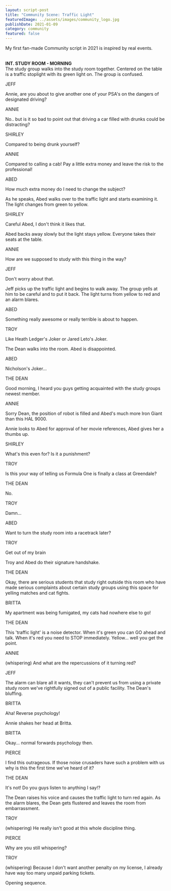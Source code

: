 ```yaml
---
layout: script-post
title: "Community Scene: Traffic Light"
featuredImage: ../assets/images/community_logo.jpg
publishDate: 2021-01-09
category: community
featured: false
---
```


My first fan-made Community script in 2021 is inspired by real events.

<br>

<div class="script-content">
<div class = "action"><strong>INT. STUDY ROOM - MORNING</strong></div>
<div class = "action">The study group walks into the study room together. Centered on the table is a traffic stoplight with its green light on. The group is confused.</div>

<p class = "character"> JEFF </p>
<div class="dialogue-block">
<p class = "dialogue">
Annie, are you about to give another one of your PSA's on the dangers of designated driving?
</p>
</div>

<p class = "character"> ANNIE </p>
<div class="dialogue-block">
<p class = "dialogue">
No.. but is it so bad to point out that driving a car filled with drunks could be distracting?
</p>
</div>

<p class = "character"> SHIRLEY </p>
<div class="dialogue-block">
<p class = "dialogue">
Compared to being drunk yourself?
</p>
</div>

<p class = "character"> ANNIE </p>
<div class="dialogue-block">
<p class = "dialogue">
Compared to calling a cab! Pay a little extra money and leave the risk to the professional!
</p>
</div>

<p class = "character"> ABED </p>
<div class="dialogue-block">
<p class = "dialogue">
How much extra money do I need to change the subject?
</p>
</div>

<div class = "action"> As he speaks, Abed walks over to the traffic light and starts examining it. The light changes from green to yellow.</div>
<p class = "character"> SHIRLEY </p>
<div class="dialogue-block">
<p class = "dialogue">
Careful Abed, I don't think it likes that.
</p>
</div>

<div class = "action">Abed backs away slowly but the light stays yellow. Everyone takes their seats at the table.</div>
<p class = "character"> ANNIE </p>
<div class="dialogue-block">
<p class = "dialogue">
How are we supposed to study with this thing in the way?
</p>
</div>

<p class = "character">  JEFF </p>
<div class="dialogue-block">
<p class = "dialogue">
Don't worry about that.
</p>
</div>

<div class = "action"> Jeff picks up the traffic light and begins to walk away. The group yells at him to be careful and to put it back. The light turns from yellow to red and an alarm blares.</div>

<p class = "character">  ABED </p>
<div class="dialogue-block">
<p class = "dialogue">
Something really awesome or really terrible is about to happen.
</p>
</div>

<p class = "character">  TROY </p>
<div class="dialogue-block">
<p class = "dialogue">
Like Heath Ledger's Joker or Jared Leto's Joker.
</p>
</div>

<div class = "action"> The Dean walks into the room. Abed is disappointed.</div>

<p class = "character"> ABED  </p>
<div class="dialogue-block">
<p class = "dialogue">
Nicholson's Joker...
</p>
</div>

<p class = "character"> THE DEAN  </p>
<div class="dialogue-block">
<p class = "dialogue">
Good morning, I heard you guys getting acquainted with the study groups newest member.
</p>
</div>

<p class = "character">  ANNIE </p>
<div class="dialogue-block">
<p class = "dialogue">
Sorry Dean, the position of robot is filled and Abed's much more Iron Giant than this HAL 9000.
</p>
</div>

<div class = "action">Annie looks to Abed for approval of her movie references, Abed gives her a thumbs up.</div>
<p class = "character"> SHIRLEY </p>
<div class="dialogue-block">
<p class = "dialogue">
What's this even for? Is it a punishment?
</p>
</div>

<p class = "character"> TROY </p>
<div class="dialogue-block">
<p class = "dialogue">
Is this your way of telling us Formula One is finally a class at Greendale?
</p>
</div>

<p class = "character"> THE DEAN  </p>
<div class="dialogue-block">
<p class = "dialogue">
No.
</p>
</div>

<p class = "character">  TROY </p>
<div class="dialogue-block">
<p class = "dialogue">
Damn...
</p>
</div>

<p class = "character"> ABED </p>
<div class="dialogue-block">
<p class = "dialogue">
Want to turn the study room into a racetrack later?
</p>
</div>

<p class = "character"> TROY  </p>
<div class="dialogue-block">
<p class = "dialogue">
Get out of my brain
</p>
</div>

<div class = "action">Troy and Abed do their signature handshake.</div>
<p class = "character"> THE DEAN </p>
<div class="dialogue-block">
<p class = "dialogue">
Okay, there are serious students that study right outside this room who have made serious complaints about certain study groups using this space for yelling matches and cat fights.
</p>
</div>
<p class = "character"> BRITTA  </p>
<div class="dialogue-block">
<p class = "dialogue">
My apartment was being fumigated, my cats had nowhere else to go!
</p>
</div>

<p class = "character"> THE DEAN  </p>
<div class="dialogue-block">
<p class = "dialogue">
This 'traffic light' is a noise detector. When it's green you can GO ahead and talk. When it's red you need to STOP immediately. Yellow... well you get the point.
</p>
</div>

<p class = "character"> ANNIE  </p>
<div class="dialogue-block">
<p class = "dialogue">
(whispering) And what are the repercussions of it turning red?
</p>
</div>

<p class = "character"> JEFF  </p>
<div class="dialogue-block">
<p class = "dialogue">
The alarm can blare all it wants, they can't prevent us from using a private study room we've rightfully signed out of a public facility. The Dean's bluffing.
</p>
</div>

<p class = "character"> BRITTA  </p>
<div class="dialogue-block">
<p class = "dialogue">
Aha! Reverse psychology!
</p>
</div>

<div class = "action">Annie shakes her head at Britta.</div>
<p class = "character"> BRITTA </p>
<div class="dialogue-block">
<p class = "dialogue">
Okay... normal forwards psychology then.
</p>
</div>

<p class = "character"> PIERCE  </p>
<div class="dialogue-block">
<p class = "dialogue">
I find this outrageous. If those noise crusaders have such a problem with us why is this the first time we've heard of it?
</p>
</div>

<p class = "character"> THE DEAN </p>
<div class="dialogue-block">
<p class = "dialogue">
It's not! Do you guys listen to anything I say!?
</p>
</div>

<div class = "action">The Dean raises his voice and causes the traffic light to turn red again. As the alarm blares, the Dean gets flustered and leaves the room from embarrassment.</div>
<p class = "character"> TROY  </p>
<div class="dialogue-block">
<p class = "dialogue">
(whispering) He really isn't good at this whole discipline thing.
</p>
</div>

<p class = "character"> PIERCE </p>
<div class="dialogue-block">
<p class = "dialogue">
Why are you still whispering?
</p>
</div>

<p class = "character"> TROY </p>
<div class="dialogue-block">
<p class = "dialogue">
(whispering) Because I don't want another penalty on my license, I already have way too many unpaid parking tickets.
</p>
</div>

<div class = "action">Opening sequence.</div>
</div>